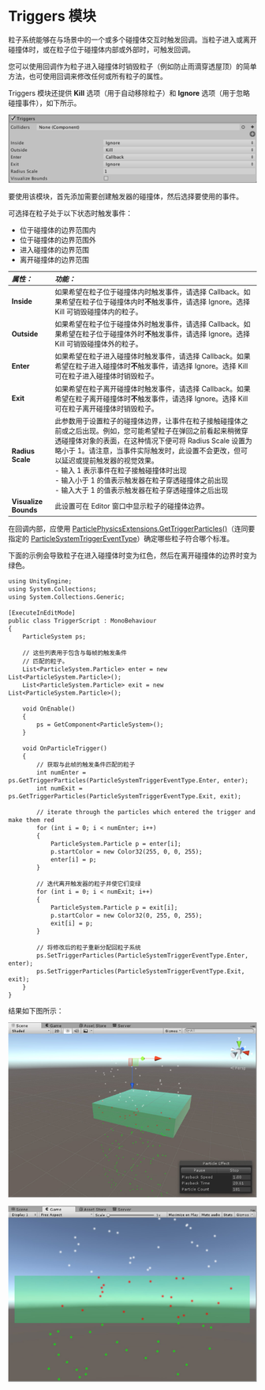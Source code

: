 # Triggers 模块

粒子系统能够在与场景中的一个或多个碰撞体交互时触发回调。当粒子进入或离开碰撞体时，或在粒子位于碰撞体内部或外部时，可触发回调。

您可以使用回调作为粒子进入碰撞体时销毁粒子（例如防止雨滴穿透屋顶）的简单方法，也可使用回调来修改任何或所有粒子的属性。

Triggers 模块还提供 __Kill__ 选项（用于自动移除粒子）和 __Ignore__ 选项（用于忽略碰撞事件），如下所示。

![粒子系统 Triggers 模块](../uploads/Main/PartSysTriggersModule.png)

要使用该模块，首先添加需要创建触发器的碰撞体，然后选择要使用的事件。

可选择在粒子处于以下状态时触发事件：

* 位于碰撞体的边界范围内
* 位于碰撞体的边界范围外
* 进入碰撞体的边界范围
* 离开碰撞体的边界范围

|**_属性：_** |**_功能：_** |
|:---|:---|
|__Inside__ |如果希望在粒子位于碰撞体内时触发事件，请选择 Callback。如果希望在粒子位于碰撞体内时**不**触发事件，请选择 Ignore。选择 Kill 可销毁碰撞体内的粒子。 |
|__Outside__ |如果希望在粒子位于碰撞体外时触发事件，请选择 Callback。如果希望在粒子位于碰撞体外时**不**触发事件，请选择 Ignore。选择 Kill 可销毁碰撞体外的粒子。 |
|__Enter__ |如果希望在粒子进入碰撞体时触发事件，请选择 Callback。如果希望在粒子进入碰撞体时**不**触发事件，请选择 Ignore。选择 Kill 可在粒子进入碰撞体时销毁粒子。 |
|__Exit__ |如果希望在粒子离开碰撞体时触发事件，请选择 Callback。如果希望在粒子离开碰撞体时**不**触发事件，请选择 Ignore。选择 Kill 可在粒子离开碰撞体时销毁粒子。 |
|__Radius Scale__| 此参数用于设置粒子的碰撞体边界，让事件在粒子接触碰撞体之前或之后出现。例如，您可能希望粒子在弹回之前看起来稍微穿透碰撞体对象的表面，在这种情况下便可将 Radius Scale 设置为略小于 1。请注意，当事件实际触发时，此设置不会更改，但可以延迟或提前触发器的视觉效果。<br/>- 输入 1 表示事件在粒子接触碰撞体时出现 <br/>- 输入小于 1 的值表示触发器在粒子穿透碰撞体之前出现 <br/>- 输入大于 1 的值表示触发器在粒子穿透碰撞体之后出现|
|__Visualize Bounds__ | 此设置可在 Editor 窗口中显示粒子的碰撞体边界。|

在回调内部，应使用 [ParticlePhysicsExtensions.GetTriggerParticles()](../ScriptReference/ParticlePhysicsExtensions.GetTriggerParticles.html)（连同要指定的 [ParticleSystemTriggerEventType](../ScriptReference/ParticleSystemTriggerEventType.html)）确定哪些粒子符合哪个标准。

下面的示例会导致粒子在进入碰撞体时变为红色，然后在离开碰撞体的边界时变为绿色。

````
using UnityEngine;
using System.Collections;
using System.Collections.Generic;

[ExecuteInEditMode]
public class TriggerScript : MonoBehaviour
{
	ParticleSystem ps;

	// 这些列表用于包含与每帧的触发条件
	// 匹配的粒子。
	List<ParticleSystem.Particle> enter = new List<ParticleSystem.Particle>();
	List<ParticleSystem.Particle> exit = new List<ParticleSystem.Particle>();

	void OnEnable()
	{
    	ps = GetComponent<ParticleSystem>();
	}

	void OnParticleTrigger()
	{
    	// 获取与此帧的触发条件匹配的粒子
    	int numEnter = ps.GetTriggerParticles(ParticleSystemTriggerEventType.Enter, enter);
    	int numExit = ps.GetTriggerParticles(ParticleSystemTriggerEventType.Exit, exit);

    	// iterate through the particles which entered the trigger and make them red
    	for (int i = 0; i < numEnter; i++)
    	{
        	ParticleSystem.Particle p = enter[i];
        	p.startColor = new Color32(255, 0, 0, 255);
        	enter[i] = p;
    	}

    	// 迭代离开触发器的粒子并使它们变绿
    	for (int i = 0; i < numExit; i++)
    	{
        	ParticleSystem.Particle p = exit[i];
        	p.startColor = new Color32(0, 255, 0, 255);
        	exit[i] = p;
    	}

    	// 将修改后的粒子重新分配回粒子系统
    	ps.SetTriggerParticles(ParticleSystemTriggerEventType.Enter, enter);
    	ps.SetTriggerParticles(ParticleSystemTriggerEventType.Exit, exit);
	}
}

````

结果如下图所示：

![Editor 视图](../uploads/Main/PartSysTriggersModule-ExampleEditorView.jpg)

![Game 视图](../uploads/Main/PartSysTriggersModule-ExampleGameView.jpg)

